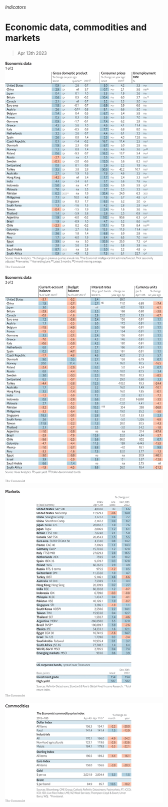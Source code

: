 ###### Indicators

# Economic data, commodities and markets 

#####  

> Apr 13th 2023 

![image](images/20230415_INT101.png) 


![image](images/20230415_INT102.png) 


![image](images/20230415_INT201.png) 


![image](images/20230415_INT401.png) 


